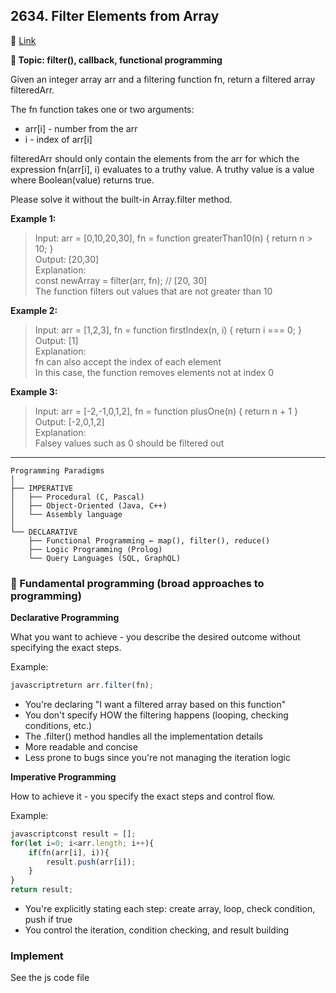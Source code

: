 ## 2634. Filter Elements from Array

🔗 [Link](https://leetcode.com/problems/filter-elements-from-array/description/)

**📝 Topic: filter(), callback, functional programming**

Given an integer array arr and a filtering function fn, return a filtered array filteredArr.

The fn function takes one or two arguments:

- arr[i] - number from the arr
- i - index of arr[i]

filteredArr should only contain the elements from the arr for which the expression fn(arr[i], i) evaluates to a truthy value. A truthy value is a value where Boolean(value) returns true.

Please solve it without the built-in Array.filter method.

**Example 1:**

> Input: arr = [0,10,20,30], fn = function greaterThan10(n) { return n > 10; }  
Output: [20,30]  
Explanation:  
const newArray = filter(arr, fn); // [20, 30]  
The function filters out values that are not greater than 10  

**Example 2:**

> Input: arr = [1,2,3], fn = function firstIndex(n, i) { return i === 0; }  
Output: [1]  
Explanation:  
fn can also accept the index of each element  
In this case, the function removes elements not at index 0  

**Example 3:**

> Input: arr = [-2,-1,0,1,2], fn = function plusOne(n) { return n + 1 }  
Output: [-2,0,1,2]  
Explanation:  
Falsey values such as 0 should be filtered out  

---

```
Programming Paradigms
│
├── IMPERATIVE
│   ├── Procedural (C, Pascal)
│   ├── Object-Oriented (Java, C++)
│   └── Assembly language
│
└── DECLARATIVE
    ├── Functional Programming ← map(), filter(), reduce()
    ├── Logic Programming (Prolog)
    └── Query Languages (SQL, GraphQL)
```

### 💫 Fundamental programming (broad approaches to programming)

**Declarative Programming**

What you want to achieve - you describe the desired outcome without specifying the exact steps.

Example:
```js
javascriptreturn arr.filter(fn);
```

- You're declaring "I want a filtered array based on this function"
- You don't specify HOW the filtering happens (looping, checking conditions, etc.)
- The .filter() method handles all the implementation details
- More readable and concise
- Less prone to bugs since you're not managing the iteration logic

**Imperative Programming**

How to achieve it - you specify the exact steps and control flow.

Example:
```js
javascriptconst result = [];
for(let i=0; i<arr.length; i++){
    if(fn(arr[i], i)){
        result.push(arr[i]);
    }
}
return result;
```
- You're explicitly stating each step: create array, loop, check condition, push if true
- You control the iteration, condition checking, and result building

### Implement
See the js code file

